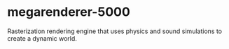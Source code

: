 # megarenderer-5000
Rasterization rendering engine that uses physics and sound simulations to create a dynamic world.

